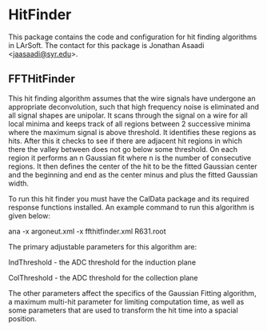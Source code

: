 # HitFinder

This package contains the code and configuration for hit finding algorithms in LArSoft. The contact for this package is Jonathan Asaadi \<jaasaadi@syr.edu\>.

## FFTHitFinder

This hit finding algorithm assumes that the wire signals have undergone an appropriate deconvolution, such that high frequency noise is eliminated and all signal shapes are unipolar. It scans through the signal on a wire for all local minima and keeps track of all regions between 2 successive minima where the maximum signal is above threshold. It identifies these regions as hits. After this it checks to see if there are adjacent hit regions in which there the valley between does not go below some threshold. On each region it performs an n Gaussian fit where n is the number of consecutive regions. It then defines the center of the hit to be the fitted Gaussian center and the beginning and end as the center minus and plus the fitted Gaussian width.

To run this hit finder you must have the CalData package and its required response functions installed. An example command to run this algorithm is given below:

ana -x argoneut.xml -x ffthitfinder.xml R631.root

The primary adjustable parameters for this algorithm are:

IndThreshold - the ADC threshold for the induction plane

ColThreshold - the ADC threshold for the collection plane

The other parameters affect the specifics of the Gaussian Fitting algorithm, a maximum multi-hit parameter for limiting computation time, as well as some parameters that are used to transform the hit time into a spacial position.
